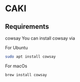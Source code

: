 # CAKI

## Requirements
cowsay 
You can install cowsay via

For Ubuntu
```bash
sudo apt install cowsay
```

For macOs
```bash
brew install cowsay
```

